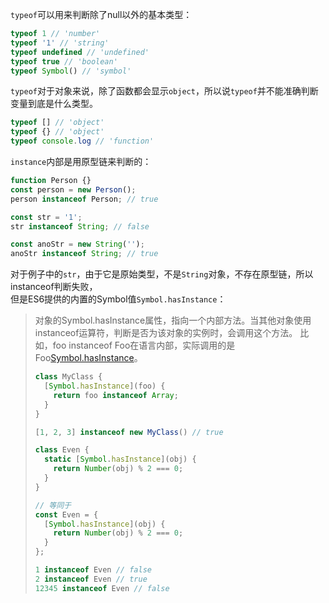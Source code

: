 `typeof`可以用来判断除了null以外的基本类型：

```javascript
typeof 1 // 'number'
typeof '1' // 'string'
typeof undefined // 'undefined'
typeof true // 'boolean'
typeof Symbol() // 'symbol'
```

`typeof`对于对象来说，除了函数都会显示`object`，所以说`typeof`并不能准确判断变量到底是什么类型。

```javascript
typeof [] // 'object'
typeof {} // 'object'
typeof console.log // 'function'
```

`instance`内部是用原型链来判断的：

```javascript
function Person {}
const person = new Person();
person instanceof Person; // true

const str = '1';
str instanceof String; // false

const anoStr = new String('');
anoStr instanceof String; // true
```

对于例子中的`str`，由于它是原始类型，不是`String`对象，不存在原型链，所以instanceof判断失败，</br>
但是ES6提供的内置的Symbol值`Symbol.hasInstance`：

> 对象的Symbol.hasInstance属性，指向一个内部方法。当其他对象使用instanceof运算符，判断是否为该对象的实例时，会调用这个方法。
> 比如，foo instanceof Foo在语言内部，实际调用的是Foo[Symbol.hasInstance](foo)。
>
> ```javascript
> class MyClass {
>   [Symbol.hasInstance](foo) {
>     return foo instanceof Array;
>   }
> }
>
> [1, 2, 3] instanceof new MyClass() // true
>
> class Even {
>   static [Symbol.hasInstance](obj) {
>     return Number(obj) % 2 === 0;
>   }
> }
>
> // 等同于
> const Even = {
>   [Symbol.hasInstance](obj) {
>     return Number(obj) % 2 === 0;
>   }
> };
>
> 1 instanceof Even // false
> 2 instanceof Even // true
> 12345 instanceof Even // false
> ```

